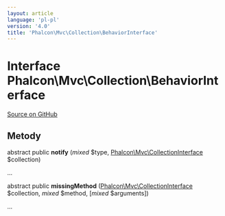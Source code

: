 ```yaml
---
layout: article
language: 'pl-pl'
version: '4.0'
title: 'Phalcon\Mvc\Collection\BehaviorInterface'
---
```


# Interface **Phalcon\Mvc\Collection\BehaviorInterface**

<a href="https://github.com/phalcon/cphalcon/tree/v4.0.0/phalcon/mvc/collection/behaviorinterface.zep" class="btn btn-default btn-sm">Source on GitHub</a>

## Metody

abstract public **notify** (*mixed* $type, [Phalcon\Mvc\CollectionInterface](api/Phalcon_Mvc_CollectionInterface) $collection)

...

abstract public **missingMethod** ([Phalcon\Mvc\CollectionInterface](api/Phalcon_Mvc_CollectionInterface) $collection, *mixed* $method, [*mixed* $arguments])

...